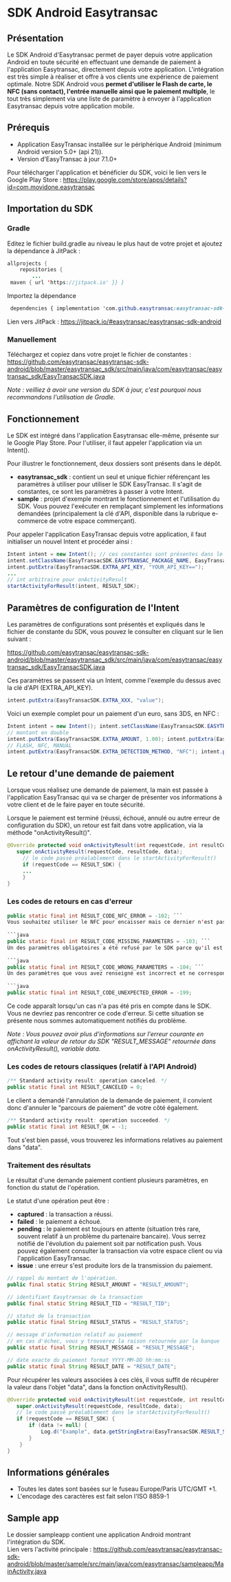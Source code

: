 
  
# SDK Android Easytransac  
  
## Présentation  
  
Le SDK Android d'Easytransac permet de payer depuis votre application Android en toute sécurité en effectuant une demande de paiement à l'application Easytransac, directement depuis votre application. L'intégration est très simple à réaliser et offre à vos clients une expérience de paiement optimale. Notre SDK Android vous **permet d'utiliser le Flash de carte, le NFC (sans contact), l'entrée manuelle ainsi que le paiement multiple**, le tout très simplement via une liste de paramètre à envoyer à l'application Easytransac depuis votre application mobile.
 
  
## Prérequis  
  
- Application EasyTransac installée sur le périphérique Android (minimum Android version 5.0+ (api 21)).  
- Version d'EasyTransac à jour 7.1.0+  
  
Pour télécharger l'application et bénéficier du SDK, voici le lien vers le Google Play Store : https://play.google.com/store/apps/details?id=com.movidone.easytransac  
  
## Importation du SDK  
  
### Gradle  
Editez le fichier build.gradle au niveau le plus haut de votre projet et ajoutez la dépendance à JitPack :  
  
```java  
allprojects {    
    repositories {    
        ...  
 maven { url 'https://jitpack.io' }} }  
```  
  
Importez la dépendance
```css  
 dependencies { implementation 'com.github.easytransac:easytransac-sdk-android:RELEASE_NUMBER' }
 ```  
Lien vers JitPack : https://jitpack.io/#easytransac/easytransac-sdk-android  

### Manuellement  
Téléchargez et copiez dans votre projet le fichier de constantes : https://github.com/easytransac/easytransac-sdk-android/blob/master/easytransac_sdk/src/main/java/com/easytransac/easytransac_sdk/EasyTransacSDK.java  
  
*Note : veilliez à avoir une version du SDK à jour, c'est pourquoi nous recommandons l'utilisation de Gradle.*  
  
## Fonctionnement  
Le SDK est intégré dans l'application Easytransac elle-même, présente sur le Google Play Store. Pour l'utiliser, il faut appeler l'application via un Intent().
  
Pour illustrer le fonctionnement, deux dossiers sont présents dans le dépôt.  
  
- **easytransac_sdk** : contient un seul et unique fichier référençant les paramètres à utiliser pour utiliser le SDK EasyTransac. Il s'agit de constantes, ce sont les paramètres à passer à votre Intent. 
- **sample** : projet d'exemple montrant le fonctionnement et l'utilisation du SDK. Vous pouvez l'exécuter en remplaçant simplement les informations demandées (principalement la clé d'API, disponible dans la rubrique e-commerce de votre espace commerçant).  
  
Pour appeler l'application EasyTransac depuis votre application, il faut initialiser un nouvel Intent et procéder ainsi :   
  
```java  
Intent intent = new Intent(); // ces constantes sont présentes dans le SDK et correspondent au nom du package de l'application EasyTransac  
intent.setClassName(EasyTransacSDK.EASYTRANSAC_PACKAGE_NAME, EasyTransacSDK.EASYTRANSAC_CLASS_NAME); 
intent.putExtra(EasyTransacSDK.EXTRA_API_KEY, "YOUR_API_KEY==");  
...  
// int arbitraire pour onActivityResult  
startActivityForResult(intent, RESULT_SDK);  
```  
## Paramètres de configuration de l'Intent  
  
Les paramètres de configurations sont présentés et expliqués dans le fichier de constante du SDK, vous pouvez le consulter en cliquant sur le lien suivant :   
  
https://github.com/easytransac/easytransac-sdk-android/blob/master/easytransac_sdk/src/main/java/com/easytransac/easytransac_sdk/EasyTransacSDK.java  
  
Ces paramètres se passent via un Intent, comme l'exemple du dessus avec la clé d'API (EXTRA_API_KEY).  
  
```java  
intent.putExtra(EasyTransacSDK.EXTRA_XXX, "value");  
```  
  
Voici un exemple complet pour un paiement d'un euro, sans 3DS, en NFC :  
  
```java  
Intent intent = new Intent(); intent.setClassName(EasyTransacSDK.EASYTRANSAC_PACKAGE_NAME, EasyTransacSDK.EASYTRANSAC_CLASS_NAME); intent.putExtra(EasyTransacSDK.EXTRA_API_KEY, API_KEY); 
// montant en double  
intent.putExtra(EasyTransacSDK.EXTRA_AMOUNT, 1.00); intent.putExtra(EasyTransacSDK.EXTRA_USE_3DS, false);  
// FLASH, NFC, MANUAL  
intent.putExtra(EasyTransacSDK.EXTRA_DETECTION_METHOD, "NFC"); intent.putExtra(EasyTransacSDK.EXTRA_CUSTOMER_EMAIL, "sample@mail.com"); startActivityForResult(intent, RESULT_SDK);  
```  
  
## Le retour d'une demande de paiement  
  
Lorsque vous réalisez une demande de paiement, la main est passée à l'application EasyTransac qui va se charger de présenter vos informations à votre client et de le faire payer en toute sécurité.   
  
Lorsque le paiement est terminé (réussi, échoué, annulé ou autre erreur de configuration du SDK), un retour est fait dans votre application, via la méthode "onActivityResult()".  
  
```java  
@Override protected void onActivityResult(int requestCode, int resultCode, @Nullable Intent data) {    
   super.onActivityResult(requestCode, resultCode, data);  
	 // le code passé préalablement dans le startActivityForResult() 
	 if (requestCode == RESULT_SDK) { 
	 ... 
	 }
} 
 ```  
### Les codes de retours en cas d'erreur  

```java  
public static final int RESULT_CODE_NFC_ERROR = -102; ```  
Vous souhaitez utiliser le NFC pour encaisser mais ce dernier n'est pas disponible / activé sur le périphérique.  
  
```java  
public static final int RESULT_CODE_MISSING_PARAMETERS = -103; ```  
Un des paramètres obligatoires a été refusé par le SDK parce qu'il est manquant. Vérifiez que vous utilisez bien les bonnes constantes.   
  
```java  
public static final int RESULT_CODE_WRONG_PARAMETERS = -104; ```  
Un des paramètres que vous avez renseigné est incorrect et ne correspond pas à ce qui est attendu.  
  
```java  
public static final int RESULT_CODE_UNEXPECTED_ERROR = -199;  
```  
Ce code apparaît lorsqu'un cas n'a pas été pris en compte dans le SDK. Vous ne devriez pas rencontrer ce code d'erreur. Si cette situation se présente nous sommes automatiquement notifiés du problème.  
  
*Note : Vous pouvez avoir plus d'informations sur l'erreur courante en affichant la valeur de retour du SDK "RESULT_MESSAGE" retournée dans onActivityResult(), variable data.*  
  
### Les codes de retours classiques (relatif à l'API Android)  
  
```java  
/** Standard activity result: operation canceled. */ 
public static final int RESULT_CANCELED = 0;  
```  
Le client a demandé l'annulation de la demande de paiement, il convient donc d'annuler le "parcours de paiement" de votre côté également.  
```java  
/** Standard activity result: operation succeeded. */ 
public static final int RESULT_OK = -1;  
```  
Tout s'est bien passé, vous trouverez les informations relatives au paiement dans "data".  
  
### Traitement des résultats   
Le résultat d'une demande paiement contient plusieurs paramètres, en fonction du statut de l'opération.    
  
Le statut d'une opération peut être  :   
- **captured** : la transaction a réussi.  
- **failed** : le paiement a échoué.  
- **pending** : le paiement est toujours en attente (situation très rare, souvent relatif à un problème du partenaire bancaire). Vous serrez notifié de l'évolution du paiement soit par notification push. Vous pouvez également consulter la transaction via votre espace client ou via l'application EasyTransac.  
- **issue** : une erreur s'est produite lors de la transmission du paiement.  
  
```java  
// rappel du montant de l'opération.  
public final static String RESULT_AMOUNT = "RESULT_AMOUNT"; 
```  
```java  
// identifiant Easytransac de la transaction  
public final static String RESULT_TID = "RESULT_TID"; 
```  
```java  
// statut de la transaction  
public static final String RESULT_STATUS = "RESULT_STATUS"; 
```  
```java  
// message d'information relatif au paiement  
// en cas d'échec, vous y trouverez la raison retournée par la banque  
public static final String RESULT_MESSAGE = "RESULT_MESSAGE"; 
```  
```java  
// date exacte du paiement format YYYY-MM-DD hh:mm:ss  
public static final String RESULT_DATE = "RESULT_DATE";  
```  
  
Pour récupérer les valeurs associées à ces clés, il vous suffit de récupérer la valeur dans l'objet "data", dans la fonction onActivityResult().  
  
```java  
@Override protected void onActivityResult(int requestCode, int resultCode, @Nullable Intent data) {    
   super.onActivityResult(requestCode, resultCode, data);  
   // le code passé préalablement dans le startActivityForResult() 
   if (requestCode == RESULT_SDK) { 
	   if (data != null) { 
		   Log.d("Example", data.getStringExtra(EasyTransacSDK.RESULT_STATUS)); 
	   } 
	} 
} 
```  

## Informations générales  
 - Toutes les dates sont basées sur le fuseau Europe/Paris UTC/GMT +1.  
 - L'encodage des caractères est fait selon l'ISO 8859-1  
  
## Sample app  
Le dossier sampleapp contient une application Android montrant l'intégration du SDK.  
Lien vers l'activité principale : https://github.com/easytransac/easytransac-sdk-android/blob/master/sample/src/main/java/com/easytransac/sampleapp/MainActivity.java